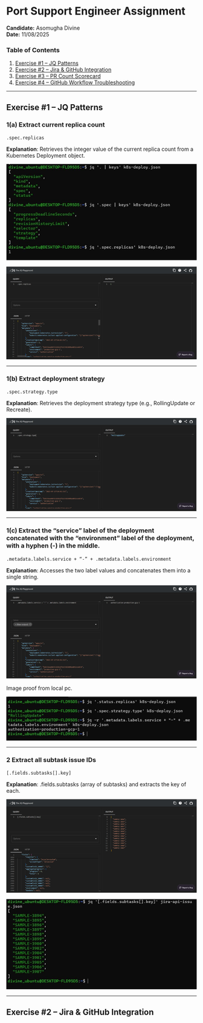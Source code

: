 # Port Support Engineer Assignment

**Candidate:** Asomugha Divine  
**Date:** 11/08/2025  

### Table of Contents
1. [Exercise #1 – JQ Patterns](#exercise-1--jq-patterns)  
2. [Exercise #2 – Jira & GitHub Integration](#exercise-2--jira--github-integration)  
3. [Exercise #3 – PR Count Scorecard](#exercise-3--pr-count-scorecard)  
4. [Exercise #4 – GitHub Workflow Troubleshooting](#exercise-4--github-workflow-troubleshooting)

---

## Exercise #1 – JQ Patterns

### 1(a) Extract current replica count
```jq
.spec.replicas
```
**Explanation**: Retrieves the integer value of the current replica count from a Kubernetes Deployment object.

![Alt text](images/1.png)

![Alt text](images/2.png)

---

### 1(b) Extract deployment strategy
```jq
.spec.strategy.type
```
**Explanation**: Retrieves the deployment strategy type (e.g., RollingUpdate or Recreate).

![Alt text](images/3.png)

---

### 1(c) Extract the “service” label of the deployment concatenated with the “environment” label of the deployment, with a hyphen (-) in the middle.
```jq
.metadata.labels.service + “-” + .metadata.labels.environment
```
**Explanation**: Accesses the two label values and concatenates them into a single string. 

![Alt text](images/4.png)

Image proof from local pc.

![Alt text](images/5.png)

---

### 2 Extract all subtask issue IDs
```jq
[.fields.subtasks[].key]
```
**Explanation**: .fields.subtasks (array of subtasks) and extracts the key of each.

![Alt text](images/6.png)

![Alt text](images/7.png)

---

## Exercise #2 – Jira & GitHub Integration

